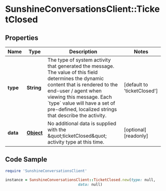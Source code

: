 # SunshineConversationsClient::TicketClosed

## Properties

Name | Type | Description | Notes
------------ | ------------- | ------------- | -------------
**type** | **String** | The type of system activity that generated the message. The value of this field determines the dynamic content that is rendered to the end-user / agent when viewing this message. Each &#x60;type&#x60; value will have a set of pre-defined, localized strings that describe the activity. | [default to &#39;ticketClosed&#39;]
**data** | [**Object**](.md) | No additional data is supplied with the \&quot;ticketClosed\&quot; activity type at this time. | [optional] [readonly] 

## Code Sample

```ruby
require 'SunshineConversationsClient'

instance = SunshineConversationsClient::TicketClosed.new(type: null,
                                 data: null)
```


